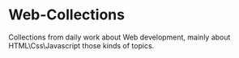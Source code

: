 # Web-Collections
Collections from daily work about Web development, mainly about HTML\Css\Javascript those kinds of topics.
